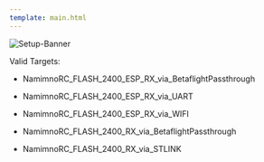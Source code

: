 ```yaml
---
template: main.html
---
```


![Setup-Banner](https://raw.githubusercontent.com/ExpressLRS/ExpressLRS-hardware/master/img/quick-start.png)

Valid Targets:

- NamimnoRC_FLASH_2400_ESP_RX_via_BetaflightPassthrough
- NamimnoRC_FLASH_2400_ESP_RX_via_UART
- NamimnoRC_FLASH_2400_ESP_RX_via_WIFI

- NamimnoRC_FLASH_2400_RX_via_BetaflightPassthrough
- NamimnoRC_FLASH_2400_RX_via_STLINK